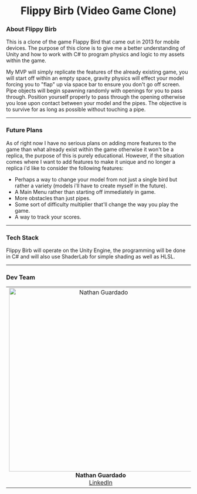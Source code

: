 <center><h1>Flippy Birb (Video Game Clone) </h1></center>


### **About Flippy Birb**


This is a clone of the game Flappy Bird that came out in 2013 for mobile devices. The purpose of this clone is to give me a better understanding of Unity and how to work with C# to program physics and logic to my assets within the game. 

My MVP will simply replicate the features of the already existing game, you will start off within an empty space, gravity physics will effect your model forcing you to "flap" up via space bar to ensure you don't go off screen. Pipe objects will begin spawning randomly with openings for you to pass through. Position yourself properly to pass through the opening otherwise you lose upon contact between your model and the pipes. The objective is to survive for as long as possible without touching a pipe. 

<hr>

### **Future Plans**

As of right now I have no serious plans on adding more features to the game than what already exist within the game otherwise it won't be a replica, the purpose of this is purely educational. However, if the situation comes where I want to add features to make it unique and no longer a replica i'd like to consider the following features:

- Perhaps a way to change your model from not just a single bird but rather a variety (models i'll have to create myself in the future).
- A Main Menu rather than starting off immediately in game.
- More obstacles than just pipes.
- Some sort of difficulty multiplier that'll change the way you play the game.
- A way to track your scores.

<hr>

### **Tech Stack**

Flippy Birb will operate on the Unity Engine, the programming will be done in C# and will also use ShaderLab for simple shading as well as HLSL.

<hr>

### **Dev Team**

<table>
  <tr>
    <td align="center">
      <img src="https://github.com/louiecasula/FinalGroupProjects/assets/121182711/8ade6439-de11-4471-97f0-aab8b3a70a57" alt="Nathan Guardado" width="500px"/><br />
      <b>Nathan Guardado</b><br />
      <a href= "https://www.linkedin.com/in/nathan-guardado/">LinkedIn</a>
    </td>
   
  </tr>
</table>
